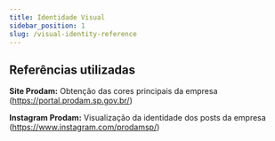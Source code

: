 ```yaml
---
title: Identidade Visual
sidebar_position: 1
slug: /visual-identity-reference
---
```


## Referências utilizadas

**Site Prodam:** Obtenção das cores principais da empresa (https://portal.prodam.sp.gov.br/)

**Instagram Prodam:** Visualização da identidade dos posts da empresa (https://www.instagram.com/prodamsp/)
